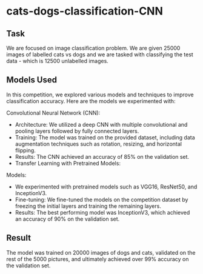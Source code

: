 # cats-dogs-classification-CNN

## Task
We are focused on image classification problem. We are given 25000 images of labelled cats vs dogs and we are tasked with classifying the test data - which is 12500 unlabelled images.

## Models Used

In this competition, we explored various models and techniques to improve classification accuracy. Here are the models we experimented with:

Convolutional Neural Network (CNN):

- Architecture: We utilized a deep CNN with multiple convolutional and pooling layers followed by fully connected layers.
- Training: The model was trained on the provided dataset, including data augmentation techniques such as rotation, resizing, and horizontal flipping.
- Results: The CNN achieved an accuracy of 85% on the validation set.
- Transfer Learning with Pretrained Models:

Models: 
- We experimented with pretrained models such as VGG16, ResNet50, and InceptionV3.
- Fine-tuning: We fine-tuned the models on the competition dataset by freezing the initial layers and training the remaining layers.
- Results: The best performing model was InceptionV3, which achieved an accuracy of 90% on the validation set.

## Result
The model was trained on 20000 images of dogs and cats, validated on the rest of the 5000 pictures, and ultimately achieved over 99% accuracy on the validation set.
